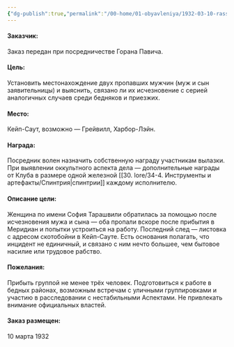 ```yaml
---
{"dg-publish":true,"permalink":"/00-home/01-obyavleniya/1932-03-10-rassledovat-is-ch-eznoveni-ya/","tags":["сюжет/объявление"]}
---
```


#### Заказчик:
Заказ передан при посредничестве Горана Павича.
#### Цель:
Установить местонахождение двух пропавших мужчин (муж и сын заявительницы) и выяснить, связано ли их исчезновение с серией аналогичных случаев среди бедняков и приезжих.
#### Место:
Кейп-Саут, возможно — Грейвилл, Харбор-Лэйн.
#### Награда:
Посредник волен назначить собственную награду участникам вылазки. При выявлении оккультного аспекта дела — дополнительные награды от Клуба в размере одной железной [[30. lore/34-4. Инструменты и артефакты/Спинтрия\|спинтрии]] каждому исполнителю.
#### Описание цели:
Женщина по имени София Тарашвили обратилась за помощью после исчезновения мужа и сына — оба пропали вскоре после прибытия в Меридиан и попытки устроиться на работу. Последний след — листовка с адресом скотобойни в Кейп-Сауте. Есть основания полагать, что инцидент не единичный, и связано с ним нечто большее, чем бытовое насилие или трудовое рабство.
#### Пожелания:
Прибыть группой не менее трёх человек. Подготовиться к работе в бедных районах, возможным встречам с уличными группировками и участию в расследовании с нестабильными Аспектами. Не привлекать внимание официальных властей.
#### Заказ размещен:
10 марта 1932
